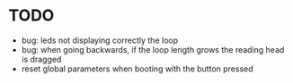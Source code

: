 # TODO

- bug: leds not displaying correctly the loop
- bug: when going backwards, if the loop length grows the reading head is dragged
- reset global parameters when booting with the button pressed

